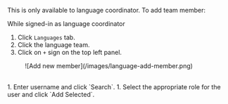 This is only available to language coordinator. To add team member:

While signed-in as language coordinator

1. Click `Languages` tab.
1. Click the language team.
1. Click on `+` sign on the top left panel.
<figure>
![Add new member](/images/language-add-member.png)
</figure>
<br/>
1. Enter username and click `Search`.
1. Select the appropriate role for the user and click `Add Selected`.